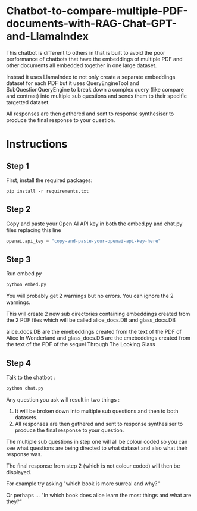# Chatbot-to-compare-multiple-PDF-documents-with-RAG-Chat-GPT-and-LlamaIndex
This chatbot is different to others in that is built to avoid the poor performance of chatbots that have the embeddings of multiple PDF and other documents all embedded together in one large dataset.

Instead it uses LlamaIndex to not only create a separate embeddings dataset for each PDF but it uses QueryEngineTool and SubQuestionQueryEngine to break down a complex query (like compare and contrast) into multiple sub questions and sends them to their specific targetted dataset.

All responses are then gathered and sent to response synthesiser to produce the final response to your question.

# Instructions

## Step 1

First, install the required packages:

```
pip install -r requirements.txt
```

## Step 2

Copy and paste your Open AI API key in both the embed.py and chat.py files replacing this line 

```python
openai.api_key = "copy-and-paste-your-openai-api-key-here"
```

## Step 3 

Run embed.py 

```python
python embed.py 
```

You will probably get 2 warnings but no errors. You can ignore the 2 warnings.

This will create 2 new sub directories containing embeddings created from the 2 PDF files which will be called alice_docs.DB and glass_docs.DB

alice_docs.DB are the emebeddings created from the text of the PDF of Alice In Wonderland and glass_docs.DB are the emebeddings created from the text of the PDF of the sequel Through The Looking Glass

## Step 4

Talk to the chatbot :

```python
python chat.py
```

Any question you ask will result in two things : 

1) It will be broken down into multiple sub questions and then to both datasets.
2) All responses are then gathered and sent to response synthesiser to produce the final response to your question.
 
The multiple sub questions in step one will all be colour coded so you can see what questions are being directed to what dataset and also what their response was.

The final response from step 2 (which is not colour coded) will then be displayed.

For example try asking "which book is more surreal and why?"

Or perhaps ... "In which book does alice learn the most things and what are they?"



